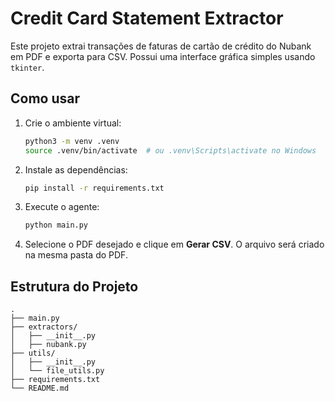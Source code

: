 # Credit Card Statement Extractor

Este projeto extrai transações de faturas de cartão de crédito do Nubank em PDF e exporta para CSV. Possui uma interface gráfica simples usando `tkinter`.

## Como usar

1. Crie o ambiente virtual:
   ```bash
   python3 -m venv .venv
   source .venv/bin/activate  # ou .venv\Scripts\activate no Windows
   ```

2. Instale as dependências:
   ```bash
   pip install -r requirements.txt
   ```

3. Execute o agente:
   ```bash
   python main.py
   ```

4. Selecione o PDF desejado e clique em **Gerar CSV**. O arquivo será criado na mesma pasta do PDF.

## Estrutura do Projeto

```
.
├── main.py
├── extractors/
│   ├── __init__.py
│   ├── nubank.py
├── utils/
│   ├── __init__.py
│   └── file_utils.py
├── requirements.txt
└── README.md
```
